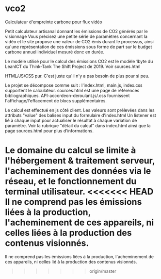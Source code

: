 # vco2
Calculateur d'empreinte carbone pour flux vidéo

Petit calculateur artisanal donnant les émissions de CO2 générés par le visionnage 
Vous précisez une petite série de paramètres concernant la vidéo et le site propose une valeur de CO2 émis durant le processus, ainsi qu'une représentation de ces émissions sous forme de part sur le budget carbone annuel individuel mesuré donc en durée.

Le modèle utilisé pour le calcul des émissions CO2 est le modèle 1byte du LeanICT du Think-Tank The Shift Project de 2019. Voir sources.html

HTML/JS/CSS pur. C'est juste qu'il n'y a pas besoin de plus pour si peu.

Le projet se décompose comme suit :
l'index.html, main.js, index.css supportent le calculateur.
sources.html est une page de références bibliographiques.
API-accordeon-deroulant.js/.css fournissent l'affichage/l'effacement de blocs supplémentaires.

Le calcul est effectué en js côté client. Les valeurs sont prélevées dans les attributs "value" des balises input du formulaire d'index.html
Un listener est lié à chaque input pour actualiser le résultat à chaque variation de paramètre.
Voir la rubrique "détail du calcul" dans index.html ainsi que la page sources.html pour plus d'informations.

Le domaine du calcul se limite à l'hébergement & traitement serveur, l'acheminement des données via le réseau, et le fonctionnement du terminal utilisateur.
<<<<<<< HEAD
Il ne comprend pas les émissions liées à la production, l'acheminement de ces appareils, ni celles liées à la production des contenus visionnés.
=======
Il ne comprend pas les émissions liées à la production, l'acheminement de ces appareils, ni celles lié à la production des contenus visionnés.
>>>>>>> origin/master
